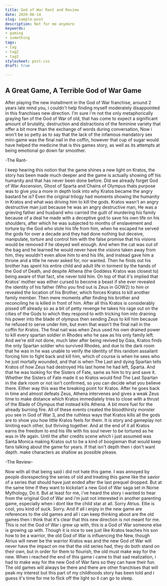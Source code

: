 ```yaml
---
title: God of War Rant and Review
date: 2020-06-14
slug: sample-post
description: Not for me anymore
keywords:
- gaming
- something
tags:
- tag
- tag2
- tag3
stylesheet: post.css
draft: true

---
```

## A Great Game, A Terrible God of War Game

After playing the new installment in the God of War franchise, around 2 years late mind you, i couldn't help finding myself moderately disappointed in this franchises new direction. I'm sure i'm not the only metaphorically graying fan of the God of War of old, that has come to expect a significant amount of brutality, destruction and distractions of the feminine variety that offer a bit more than the exchange of words during conversation, Now i won't be so petty as to say that the lack of the infamous mandatory sex mini-game was the final nail in the coffin, however that cup of sugar would have helped the medicine that is this games story, as well as its attempts at being emotional go down far smoother. 

\-The Rant-

I keep hearing this notion that the game shines a new light on Kratos, the story has been made much deeper and the game is actually showing off his humanity and that has never been done before. Did we already forget God of War Ascension, Ghost of Sparta and Chains of Olympus thats purpose was to give you a more in depth look into why Kratos became the angry bastard he is? Even the original trilogy had moments showing the humanity in Kratos and what was driving him to kill the gods. Kratos wasn't an angry destructive man just because he was an angry destructive man, He was a grieving father and husband who carried the guilt of murdering his family because of a deal he made with a deceptive god to save his own life on his shoulders, after which he was subjected to months of enslavement and torture by the God who stole his life from him, when he escaped he served the gods for over a decade and they had done nothing but deceive, manipulate, torture and control him with the false promise that his visions would be removed if he obeyed well enough. And when the cat was out of the bag and he learned he would never have the visions taken away from him, they wouldn't even allow him to end his life, and instead gave him a throne and a title he never asked for, nor wanted. Then he finds out his brother has spent his entire child and adult life in torment by the hands of the God of Death, and despite Athena (the Goddess Kratos was closest to) being aware of that fact, she never told him. On top of that it's implied that Kratos' mother was either cursed to become a beast if she ever revealed the identity of his father (Who you find out is Zeus in GOW2) to him or revealed the location of his Brother, which forces Kratos to kill another family member. Then mere moments after finding his brother and reconciling he is killed in front of him. After all this Kratos is considerably pissed off already so as a bit of petty revenge he takes his rage out on the cities of the Gods to which they respond to with tricking him into draining his power into the blade of olympus then sending Zeus to kill him because he refused to serve under him, but even that wasn't the final nail in the coffin for Kratos. The final nail was when Zeus used his own drained power to kill every spartan soldier in Rhodes who he saw as his only family left. And we're still not done, much later after being revived by Gaia, Kratos finds the only Spartan soldier who survived Rhodes, and due to the dark room that he was in he was unable to verify the identity of this random assailant forcing him to fight back and kill him, which of course is when he sees who he just mortally wounded, and that is when The Last and dying Spartan tells Kratos of how Zeus had destroyed His last home he had left, Sparta. And that he was looking for the Sisters of Fate, same as him to try and save it. Whether the Sisters of Fate made it so Kratos would find The Last Spartan in the dark room or not isn't confirmed, so you can decide what you believe there. Either way this was the breaking point for Kratos. After he goes back in time and almost defeats Zeus, Athena intervenes and gives a weak Zeus time to make distance which Kratos immediately tries to close with a thrust of the Blade of Olympus that instead kills Athena. A bit more fuel for the already burning fire. All of these events created the bloodthirsty monster you see in God of War 3, and the ruthless ways that Kratos kills all the gods are to show you how little Kratos feels for them. It is story and gameplay not limiting each other, but thriving together. And at the end of it all Kratos earns the freedom to end his life with his soul never to be tortured as he was in life again. Until the after credits scene which i just assumed was Santa Monica making Kratos out to be a kind of boogieman that would keep fans talking about the game for years. If that isn't depth then i don't want depth. make characters as shallow as possible please.

\-The Review-

Now with all that being said i did not hate this game. I was annoyed by people disrespecting the series of old and treating this game like the savior of a series that should have just ended after the last prequel dropped. But at the same time if they want to kickstart a new God of War saga set in Norse Mythology, Do it. But at least for me, i've heard the story i wanted to hear from the original God of War and i'm just not interested in another parenting game, especially when i dont like the child star at all. Sorry Atrius. Ellie is cool, you kind of suck. Sorry. And if all i enjoy in the new game are references to the old games and all i can keep thinking about are the old games then i think that it's clear that this new direction is not meant for me. This is not the God of War i grew up with, this is a God of War someone else is growing up with. Though it is nice to see just like Kratos teaches his son how to be a warrior, the old God of War is influencing the New, though Atrius will never be the warrior Kratos was and the new God of War will never have the impact on me that the old series had, they do both stand on their own, but in order for them to flourish, the old must make way for the new. When i reached the end of this game i came to that sad realization, i had to make way for the new God of War fans so they can have their fun. The old games will always be there and there are other franchises that will peak my interest but this part of my childhoods story has been told and i guess it's time for me to flick off the light so it can go to sleep.